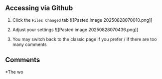 ## Accessing via Github
1. Click the `Files Changed` tab
![[Pasted image 20250828070010.png]]

2. Adjust your settings
![[Pasted image 20250828070436.png]]
3. You may switch back to the classic page if you prefer / if there are too many comments

## Comments
*The wo